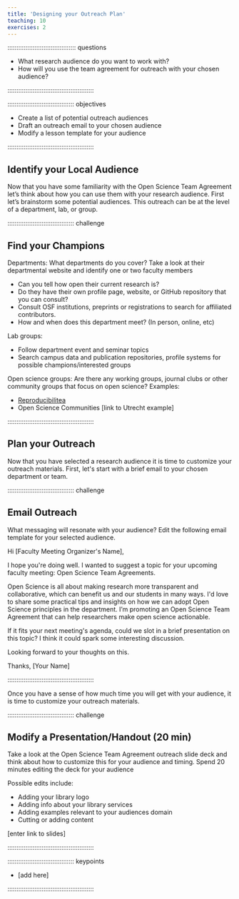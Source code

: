```yaml
---
title: 'Designing your Outreach Plan'
teaching: 10
exercises: 2
---
```


:::::::::::::::::::::::::::::::::::::: questions 

- What research audience do you want to work with?
- How will you use the team agreement for outreach with your chosen audience?

::::::::::::::::::::::::::::::::::::::::::::::::

::::::::::::::::::::::::::::::::::::: objectives

- Create a list of potential outreach audiences 
- Draft an outreach email to your chosen audience
- Modify a lesson template for your audience

::::::::::::::::::::::::::::::::::::::::::::::::

## Identify your Local Audience

Now that you have some familiarity with the Open Science Team Agreement let’s think about how you can use them with your research audience. First let’s brainstorm some potential audiences. This outreach can be at the level of a department, lab, or group.

::::::::::::::::::::::::::::::::::::: challenge 

## Find your Champions

Departments: 
What departments do you cover? 
Take a look at their departmental website and identify one or two faculty members 

- Can you tell how open their current research is?
- Do they have their own profile page, website, or GitHub repository that you can consult? 
- Consult OSF institutions, preprints or registrations to search for affiliated contributors.
- How and when does this department meet? (In person, online, etc)

Lab groups: 

- Follow department event and seminar topics
- Search campus data and publication repositories, profile systems for possible champions/interested groups

Open science groups:
Are there any working groups, journal clubs or other community groups that focus on open science?
Examples:

- [Reproducibilitea](https://reproducibilitea.org/)
- Open Science Communities [link to Utrecht example]

::::::::::::::::::::::::::::::::::::::::::::::::

## Plan your Outreach

Now that you have selected a research audience it is time to customize your outreach materials. First, let's start with a brief email to your chosen department or team.

::::::::::::::::::::::::::::::::::::: challenge 

## Email Outreach

What messaging will resonate with your audience? Edit the following email template for your selected audience.

Hi [Faculty Meeting Organizer's Name],

I hope you're doing well. I wanted to suggest a topic for your upcoming faculty meeting: Open Science Team Agreements.

Open Science is all about making research more transparent and collaborative, which can benefit us and our students in many ways. I'd love to share some practical tips and insights on how we can adopt Open Science principles in the department. I’m promoting an Open Science Team Agreement that can help researchers make open science actionable. 

If it fits your next meeting's agenda, could we slot in a brief presentation on this topic? I think it could spark some interesting discussion.

Looking forward to your thoughts on this.

Thanks,
[Your Name]

::::::::::::::::::::::::::::::::::::::::::::::::

Once you have a sense of how much time you will get with your audience, it is time to customize your outreach materials. 

::::::::::::::::::::::::::::::::::::: challenge 

## Modify a Presentation/Handout (20 min)

Take a look at the Open Science Team Agreement outreach slide deck and think about how to customize this for your audience and timing. Spend 20 minutes editing the deck for your audience

Possible edits include:

- Adding your library logo
- Adding info about your library services
- Adding examples relevant to your audiences domain
- Cutting or adding content

[enter link to slides]

::::::::::::::::::::::::::::::::::::::::::::::::


::::::::::::::::::::::::::::::::::::: keypoints 

- [add here]

::::::::::::::::::::::::::::::::::::::::::::::::

